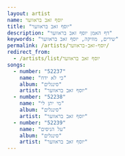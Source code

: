 ```yaml
---
layout: artist
name: יוסף זאב בראווער
title: "יוסף זאב בראווער"
description: "דף האמן יוסף זאב בראווער"
keywords: "שירים, מוזיקה, יוסף זאב בראווער"
permalink: /artists/יוסף-זאב-בראווער/
redirect_from:
  - /artists/list/יוסף זאב בראווער
songs:
  - number: "52237"
    name: "כי לא ידח"
    album: "סינגלים"
    artist: "יוסף זאב בראווער"
  - number: "52238"
    name: "מי יתן לי"
    album: "סינגלים"
    artist: "יוסף זאב בראווער"
  - number: "52239"
    name: "על הניסים"
    album: "סינגלים"
    artist: "יוסף זאב בראווער"
---
```


